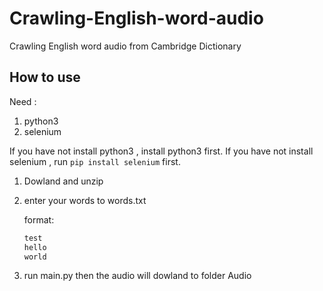 # Crawling-English-word-audio

Crawling English word audio from Cambridge Dictionary

## How to use

Need :

1. python3 
1. selenium

If you have not install python3 ,  install python3 first.
If you have not install selenium , run `pip install selenium` first.

1. Dowland and unzip
2. enter your words to words.txt
  
   format:

    ```markdown
    test
    hello
    world
    ```

3. run main.py then the audio will dowland to folder Audio

